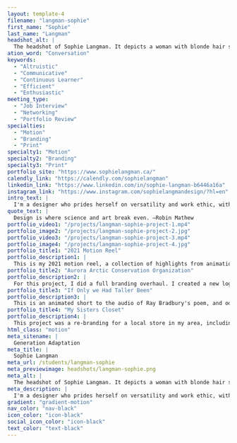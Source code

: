```yaml
---
layout: template-4
filename: "langman-sophie"
first_name: "Sophie"
last_name: "Langman"
headshot_alt: |
  The headshot of Sophie Langman. It depicts a woman with blonde hair smiling. She is wearing a dark shirt and silver necklaces.
ation_word: "Conversation"
keywords:
  - "Altruistic"
  - "Communicative"
  - "Continuous Learner"
  - "Efficient"
  - "Enthusiastic"
meeting_type:
  - "Job Interview"
  - "Networking"
  - "Portfolio Review"
specialties:
  - "Motion"
  - "Branding"
  - "Print"
specialty1: "Motion"
specialty2: "Branding"
specialty3: "Print"
portfolio_site: "https://www.sophielangman.ca/"
calendly_link: "https://calendly.com/sophielangman"
linkedin_link: "https://www.linkedin.com/in/sophie-langman-b6446a16a"
instagram_link: "https://www.instagram.com/sophielangmandesign/?hl=en"
intro_text: |
  I'm a designer who prides herself on versatility and work ethic, with a passion for motion and branding. I care a lot about people and ethics, and my actions reflect such while I strive to create distinctive projects.
quote_text: |
  Design is where science and art break even. —Robin Mathew
portfolio_video1: "/projects/langman-sophie-project-1.mp4"
portfolio_image2: "/projects/langman-sophie-project-2.jpg"
portfolio_video3: "/projects/langman-sophie-project-3.mp4"
portfolio_image4: "/projects/langman-sophie-project-4.jpg"
portfolio_title1: "2021 Motion Reel"
portfolio_description1: |
  This is my 2021 motion reel, a collection of highlights from animations I've created throughout the years.
portfolio_title2: "Aurora Arctic Conservation Organization"
portfolio_description2: |
  For this project, I did a full branding overhaul. I created a new logo and an animated version of it, a full stationery package, and wireframes for their website.
portfolio_title3: "If Only we Had Taller Been"
portfolio_description3: |
  This is an animated short to the audio of Ray Bradbury's poem, and ode to space exploration, "If Only We Had Taller Been", read at a NASA celebration of Mariner 9 in 1971.
portfolio_title4: "My Sisters Closet"
portfolio_description4: |
  This project was a re-branding for a local store in my area, including a new logo, a full stationary package and branding guide.
html_class: "motion"
meta_sitename: |
  Generation Adaptation
meta_title: |
  Sophie Langman
meta_url: /students/langman-sophie
meta_previewimage: headshots/langman-sophie.png
meta_alt: |
  The headshot of Sophie Langman. It depicts a woman with blonde hair smiling. She is wearing a dark shirt and silver necklaces.
meta_description: |
  I'm a designer who prides herself on versatility and work ethic, with a passion for motion and branding. I care a lot about people and ethics, and my actions reflect such while I strive to create distinctive projects.
gradient: "gradient-motion"
nav_color: "nav-black"
icon_color: "icon-black"
social_icon_color: "icon-black"
text_color: "text-black"
---
```

